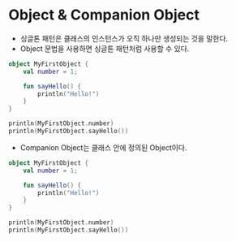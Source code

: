 # Object & Companion Object

- 싱글톤 패턴은 클래스의 인스턴스가 오직 하나만 생성되는 것을 말한다.
- Object 문법을 사용하면 싱글톤 패턴처럼 사용할 수 있다.

```kotlin
object MyFirstObject {
    val number = 1;

    fun sayHello() {
        println("Hello!")
    }
}

println(MyFirstObject.number)
println(MyFirstObject.sayHello())
```

- Companion Object는 클래스 안에 정의된 Object이다.

```kotlin
object MyFirstObject {
    val number = 1;

    fun sayHello() {
        println("Hello!")
    }
}

println(MyFirstObject.number)
println(MyFirstObject.sayHello())
```